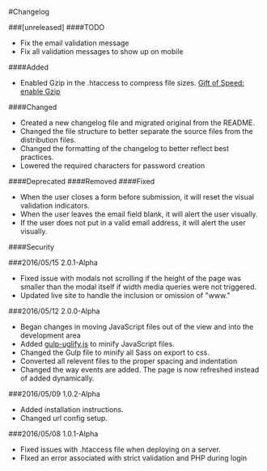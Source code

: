 #Changelog

###[unreleased]
####TODO
* Fix the email validation message
* Fix all validation messages to show up on mobile

####Added
* Enabled Gzip in the .htaccess to compress file sizes. [Gift of Speed: enable Gzip](https://www.giftofspeed.com/enable-gzip-compression/)

####Changed
* Created a new changelog file and migrated original from the README.
* Changed the file structure to better separate the source files from the distribution files.
* Changed the formatting of the changelog to better reflect best practices.
* Lowered the required characters for password creation

####Deprecated
####Removed
####Fixed
* When the user closes a form before submission, it will reset the visual validation indicators.
* When the user leaves the email field blank, it will alert the user visually.
* If the user does not put in a valid email address, it will alert the user visually.

####Security

###2016/05/15 2.0.1-Alpha
* Fixed issue with modals not scrolling if the height of the page was smaller than the modal itself if width media queries were not triggered.
* Updated live site to handle the inclusion or omission of "www."

###2016/05/12 2.0.0-Alpha
* Began changes in moving JavaScript files out of the view and into the development area
* Added [gulp-uglify.js](https://www.npmjs.com/package/gulp-uglify) to minify JavaScript files.
* Changed the Gulp file to minify all Sass on export to css.
* Converted all relevent files to the proper spacing and indentation
* Changed the way events are added. The page is now refreshed instead of added dynamically.

###2016/05/09 1.0.2-Alpha
* Added installation instructions.
* Changed url config setup.

###2016/05/08 1.0.1-Alpha
* Fixed issues with .htaccess file when deploying on a server.
* FIxed an error associated with strict validation and PHP during login